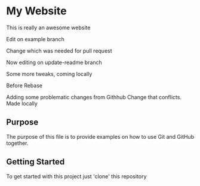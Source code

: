 # My Website

This is really an awesome website

Edit on example branch

Change which was needed for pull request

Now editing on update-readme branch

Some more tweaks, coming locally

Before Rebase

Adding some problematic changes from Githhub
Change that conflicts. Made locally

## Purpose

The purpose of this file is to provide examples
on how to use Git and GitHub together.

## Getting Started

To get started with this project just 'clone' this repository
